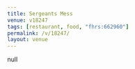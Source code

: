 ```yaml
---
title: Sergeants Mess
venue: v18247
tags: [restaurant, food, "fhrs:662960"]
permalink: /v/18247/
layout: venue
---
```

null